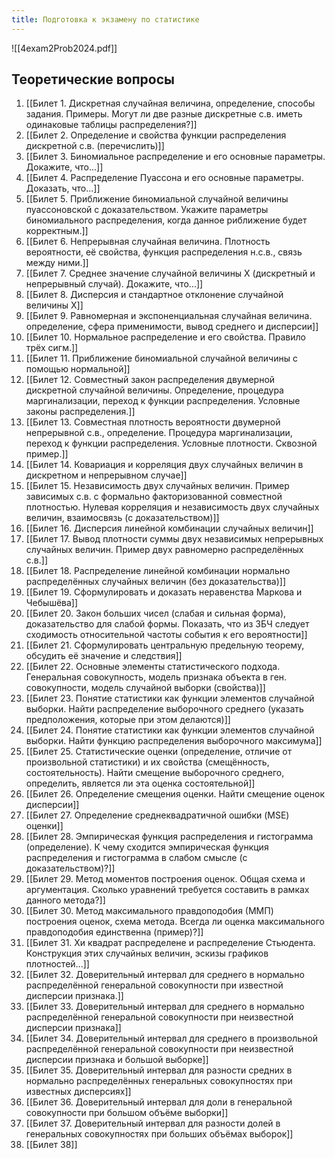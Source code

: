 ```yaml
---
title: Подготовка к экзамену по статистике
---
```


![[4exam2Prob2024.pdf]]

## Теоретические вопросы

1) [[Билет 1. Дискретная случайная величина, определение, способы задания. Примеры. Могут ли две разные дискретные с.в. иметь одинаковые таблицы распределения?]]
2) [[Билет 2. Определение и свойства функции распределения дискретной с.в. (перечислить)]]
3) [[Билет 3. Биномиальное распределение и его основные параметры. Докажите, что...]]
4) [[Билет 4. Распределение Пуассона и его основные параметры. Доказать, что...]]
5) [[Билет 5. Приближение биномиальной случайной величины пуассоновской с доказательством. Укажите параметры биномиального распределения, когда данное риближение будет корректным.]]
6) [[Билет 6. Непрерывная случайная величина. Плотность вероятности, её свойства, функция распределения н.с.в., связь между ними.]]
7) [[Билет 7. Среднее значение случайной величины Х (дискретный и непрерывный случай). Докажите, что...]]
8) [[Билет 8. Дисперсия и стандартное отклонение случайной величины X]]
9) [[Билет 9. Равномерная и экспоненциальная случайная величина. определение, сфера применимости, вывод среднего и дисперсии]]
10) [[Билет 10. Нормальное распределение и его свойства. Правило трёх сигм.]]
11) [[Билет 11. Приближение биномиальной случайной величины с помощью нормальной]]
12) [[Билет 12. Совместный закон распределения двумерной дискретной случайной величины. Определение, процедура маргинализации, переход к функции распределения. Условные законы распределения.]]
13) [[Билет 13. Совместная плотность вероятности двумерной непрерывной с.в., определение. Процедура маргинализации, переход к функции распределения. Условные плотности. Сквозной пример.]]
14) [[Билет 14. Ковариация и корреляция двух случайных величин в дискретном и непрерывном случае]]
15) [[Билет 15.  Независимость двух случайных величин. Пример зависимых с.в. с формально факторизованной совместной плотностью. Нулевая корреляция и независимость двух случайных величин, взаимосвязь (с доказательством)]]
16) [[Билет 16. Дисперсия линейной комбинации случайных величин]]
17) [[Билет 17. Вывод плотности суммы двух независимых непрерывных случайных величин. Пример двух равномерно распределённых с.в.]]
18) [[Билет 18. Распределение линейной комбинации нормально распределённых случайных величин (без доказательства)]]
19) [[Билет 19. Сформулировать и доказать неравенства Маркова и Чебышёва]]
20) [[Билет 20. Закон больших чисел (слабая и сильная форма), доказательство для слабой формы. Показать, что из ЗБЧ следует сходимость относительной частоты события к его вероятности]]
21) [[Билет 21. Сформулировать центральную предельную теорему, обсудить её значение и следствия]]
22) [[Билет 22. Основные элементы статистического подхода. Генеральная совокупность, модель признака объекта в ген. совокупности, модель случайной выборки (свойства)]]
23) [[Билет 23.  Понятие статистики как функции элементов случайной выборки. Найти распределение выборочного среднего (указать предположения, которые при этом делаются)]]
24) [[Билет 24. Понятие статистики как функции элементов случайной выборки. Найти функцию распределения выборочного максимума]]
25) [[Билет 25. Статистические оценки (определение, отличие от произвольной статистики) и их свойства (смещённость, состоятельность). Найти смещение выборочного среднего, определить, является ли эта оценка состоятельной]]
26) [[Билет 26. Определение смещения оценки. Найти смещение оценок дисперсии]]
27) [[Билет 27. Определение среднеквадратичной ошибки (MSE) оценки]]
28) [[Билет 28. Эмпирическая функция распределения и гистограмма (определение). К чему сходится эмпирическая функция распределения и гистограмма в слабом смысле (с доказательством)?]]
29) [[Билет 29.  Метод моментов построения оценок. Общая схема и аргументация. Сколько уравнений требуется составить в рамках данного метода?]]
30) [[Билет 30. Метод максимального правдоподобия (ММП) построения оценок, схема метода. Всегда ли оценка максимального правдоподобия единственна (пример)?]]
31) [[Билет 31. Хи квадрат распределене и распределение Стьюдента. Конструкция этих случайных величин, эскизы графиков плотностей...]]
32) [[Билет 32. Доверительный интервал для среднего в нормально распределённой генеральной совокупности при известной дисперсии признака.]]
33) [[Билет 33. Доверительный интервал для среднего в нормально распределённой генеральной совокупности при неизвестной дисперсии признака]]
34) [[Билет 34. Доверительный интервал для среднего в произвольной распределённой генеральной совокупности при неизвестной дисперсии признака и большой выборке]]
35) [[Билет 35. Доверительный интервал для разности средних в нормально распределённых генеральных совокупностях при известных дисперсиях]]
36) [[Билет 36. Доверительный интервал для доли в генеральной совокупности при большом объёме выборки]]
37) [[Билет 37. Доверительный интервал для разности долей в генеральных совокупностях при больших объёмах выборок]]
38) [[Билет 38]]
